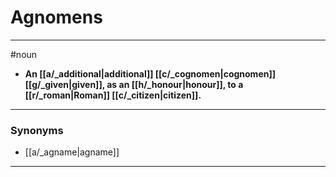# Agnomens
---
#noun
- **An [[a/_additional|additional]] [[c/_cognomen|cognomen]] [[g/_given|given]], as an [[h/_honour|honour]], to a [[r/_roman|Roman]] [[c/_citizen|citizen]].**
---
### Synonyms
- [[a/_agname|agname]]
---
